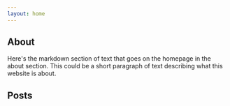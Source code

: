 ```yaml
---
layout: home
---
```


## About

Here's the markdown section of text that goes on the homepage in the about section. This could be a short paragraph of text describing what this website is about.

## Posts
